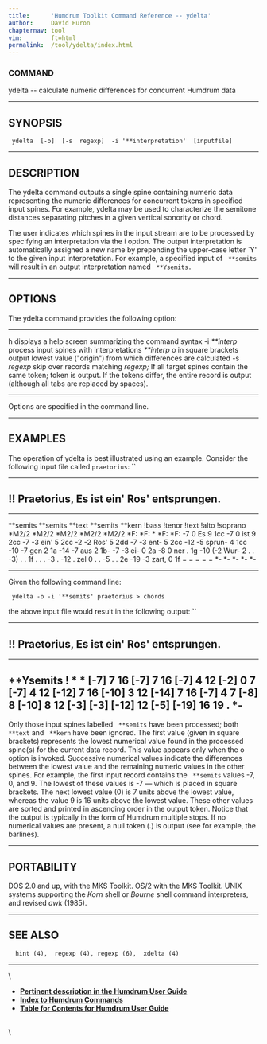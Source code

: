 ```yaml
---
title:		'Humdrum Toolkit Command Reference -- ydelta'
author:		David Huron
chapternav:	tool
vim:		ft=html
permalink:	/tool/ydelta/index.html
---
```


### COMMAND

<span class="tool">ydelta</span> -- calculate numeric differences for concurrent Humdrum data

------------------------------------------------------------------------

## SYNOPSIS ##

` ydelta  [-o]  [-s  regexp]  -i '**interpretation'  [inputfile]`

------------------------------------------------------------------------

## DESCRIPTION ##

The <span class="tool">ydelta</span> command outputs a single spine containing numeric data
representing the numeric differences for concurrent tokens in specified
input spines. For example, <span class="tool">ydelta</span> may be used to characterize the
semitone distances separating pitches in a given vertical sonority or
chord.

The user indicates which spines in the input stream are to be processed
by specifying an interpretation via the <span class="option">i</span> option. The output
interpretation is automatically assigned a new name by prepending the
upper-case letter \`Y\' to the given input interpretation. For example,
a specified input of ` **semits` will result in an output interpretation
named ` **Ysemits.`

------------------------------------------------------------------------

## OPTIONS ##

The <span class="tool">ydelta</span> command provides the following option:

----------------- ----------------------------------------------------------------------------
<span class="option">h</span>            displays a help screen summarizing the command syntax
-i *\*\*interp*   process input spines with interpretations *\*\*interp*
<span class="option">o</span>            in square brackets output lowest value (\"origin\") from which
differences are calculated
-s *regexp*       skip over records matching *regexp;* If all target spines contain the same
token; token is output. If the tokens differ, the entire record is output
(although all tabs are replaced by spaces).
----------------- ----------------------------------------------------------------------------

Options are specified in the command line.

------------------------------------------------------------------------

## EXAMPLES ##

The operation of <span class="tool">ydelta</span> is best illustrated using an example.
Consider the following input file called `praetorius`: ``

------------------------------------------------
!! Praetorius, Es ist ein\' Ros\' entsprungen.
------------------------------------------------

------------ ------------ ---------- ------------ ----------
\*\*semits   \*\*semits   \*\*text   \*\*semits   \*\*kern
!bass        !tenor       !text      !alto        !soprano
\*M2/2       \*M2/2       \*M2/2     \*M2/2       \*M2/2
\*F:         \*F:         \*         \*F:         \*F:
-7           0            Es         9            1cc
-7           0            ist        9            2cc
-7           -3           ein\'      5            2cc
-2           -2           Ros\'      5            2dd
-7           -3           ent-       5            2cc
-12          -5           sprun-     4            1cc
-10          -7           gen        2            1a
-14          -7           aus        2            1b-
-7           -3           ei-        0            2a
-8           0            ner        .            1g
-10          (-2          Wur-       2            .
.            -3)          .          .            1f
.            .            .          -3           .
-12          .            zel        0            .
.            -5           .          .            2e
-19          -3           zart,      0            1f
=            =            =          =            =
\*-          \*-          \*-        \*-          \*-
------------ ------------ ---------- ------------ ----------

Given the following command line:

` ydelta -o -i '**semits' praetorius > chords`

the above input file would result in the following output: ``

------------------------------------------------
!! Praetorius, Es ist ein\' Ros\' entsprungen.
------------------------------------------------

---------------
\*\*Ysemits
!
\*
\*
\[-7\] 7 16
\[-7\] 7 16
\[-7\] 4 12
\[-2\] 0 7
\[-7\] 4 12
\[-12\] 7 16
\[-10\] 3 12
\[-14\] 7 16
\[-7\] 4 7
\[-8\] 8
\[-10\] 8 12
\[-3\]
\[-3\]
\[-12\] 12
\[-5\]
\[-19\] 16 19
.
\*-
---------------

Only those input spines labelled ` **semits` have been processed; both
` **text` and ` **kern` have been ignored. The first value (given in
square brackets) represents the lowest numerical value found in the
processed spine(s) for the current data record. This value appears only
when the <span class="option">o</span> option is invoked. Successive numerical values indicate
the differences between the lowest value and the remaining numeric
values in the other spines. For example, the first input record contains
the ` **semits` values -7, 0, and 9. The lowest of these values is -7
&mdash; which is placed in square brackets. The next lowest value (0) is 7
units above the lowest value, whereas the value 9 is 16 units above the
lowest value. These other values are sorted and printed in ascending
order in the output token. Notice that the output is typically in the
form of Humdrum multiple stops. If no numerical values are present, a
null token (.) is output (see for example, the barlines).

------------------------------------------------------------------------

## PORTABILITY ##

DOS 2.0 and up, with the MKS Toolkit. OS/2 with the MKS Toolkit. UNIX
systems supporting the *Korn* shell or *Bourne* shell command
interpreters, and revised *awk* (1985).

------------------------------------------------------------------------

## SEE ALSO ##

`  hint (4),  regexp (4), regexp (6),  xdelta (4)`

------------------------------------------------------------------------

\

-   [**Pertinent description in the Humdrum User
    Guide**](../guide15.html#The_ydelta_Command)
-   [**Index to Humdrum Commands**](../commands.toc.html)
-   [**Table for Contents for Humdrum User Guide**](../guide.toc.html)

\
\

